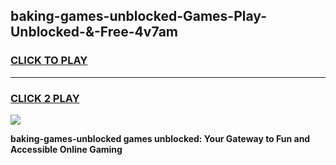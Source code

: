 
## baking-games-unblocked-Games-Play-Unblocked-&-Free-4v7am
<h3>
<a href="https://premium76.site?title=baking-games-unblocked&ref=24A">CLICK TO PLAY</a></h3>
<hr>

<h3>
<a href="https://premium76.site?title=baking-games-unblocked&ref=24A">CLICK 2 PLAY</a>
  
</h3>

<a href="https://premium76.site?title=baking-games-unblocked&ref=24A"><img src="https://clearcache.store/games.png"></a>


**baking-games-unblocked games unblocked: Your Gateway to Fun and Accessible Online Gaming**
